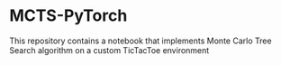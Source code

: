 # MCTS-PyTorch
This repository contains a notebook that implements Monte Carlo Tree Search algorithm on a custom TicTacToe environment
